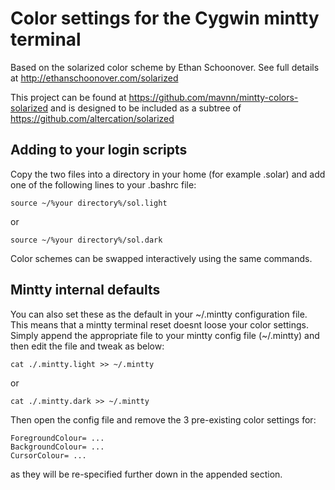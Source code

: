 # Color settings for the Cygwin mintty terminal

Based on the solarized color scheme by Ethan Schoonover. See full details at http://ethanschoonover.com/solarized

This project can be found at
https://github.com/mavnn/mintty-colors-solarized and is designed to be included as a subtree of https://github.com/altercation/solarized

## Adding to your login scripts

Copy the two files into a directory in your home (for example .solar) and add one of the following lines to your .bashrc file:

	source ~/%your directory%/sol.light
or

	source ~/%your directory%/sol.dark

Color schemes can be swapped interactively using the same commands.

## Mintty internal defaults

You can also set these as the default in your ~/.mintty configuration file.  This means that a mintty terminal reset doesnt loose your color settings. Simply append the appropriate file to your mintty config file (~/.mintty) and then edit the file and tweak as below:

	cat ./.mintty.light >> ~/.mintty
or

	cat ./.mintty.dark >> ~/.mintty

Then open the config file and remove the 3 pre-existing color settings for:

	ForegroundColour= ...
	BackgroundColour= ...
	CursorColour= ...

as they will be re-specified further down in the appended section.
